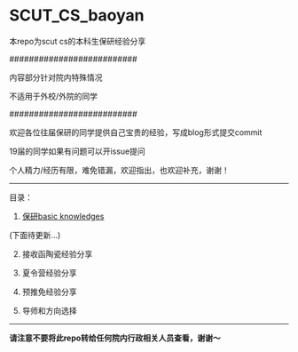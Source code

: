 # SCUT_CS_baoyan

本repo为scut cs的本科生保研经验分享

##########################

内容部分针对院内特殊情况

不适用于外校/外院的同学

##########################

欢迎各位往届保研的同学提供自己宝贵的经验，写成blog形式提交commit

19届的同学如果有问题可以开issue提问

个人精力/经历有限，难免错漏，欢迎指出，也欢迎补充，谢谢！

----------------------------

目录：

 1. [保研basic knowledges](https://github.com/fjchange/SCUT_CS_baoyan/blob/master/1.%20%E4%BF%9D%E7%A0%94basic%20knowledge.md)
 
 (下面待更新...)
 
 2. 接收函陶瓷经验分享
 
 3. 夏令营经验分享
 
 4. 预推免经验分享
 
 5. 导师和方向选择
 
---------------------------

**请注意不要将此repo转给任何院内行政相关人员查看，谢谢～**

